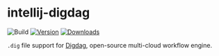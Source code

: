 # intellij-digdag

![Build](https://github.com/exoego/intellij-digdag/workflows/Build/badge.svg)
[![Version](https://img.shields.io/jetbrains/plugin/v/MARKETPLACE_ID.svg)](https://plugins.jetbrains.com/plugin/MARKETPLACE_ID)
[![Downloads](https://img.shields.io/jetbrains/plugin/d/MARKETPLACE_ID.svg)](https://plugins.jetbrains.com/plugin/MARKETPLACE_ID)

<!-- Plugin description -->
`.dig` file support for [Digdag](https://www.digdag.io/), open-source multi-cloud workflow engine.
<!-- Plugin description end -->
